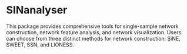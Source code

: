 # SINanalyser
This package provides comprehensive tools for single-sample network construction, network feature analysis, and network visualization. Users can choose from three distinct methods for network construction: SiNE, SWEET, SSN, and LIONESS.
